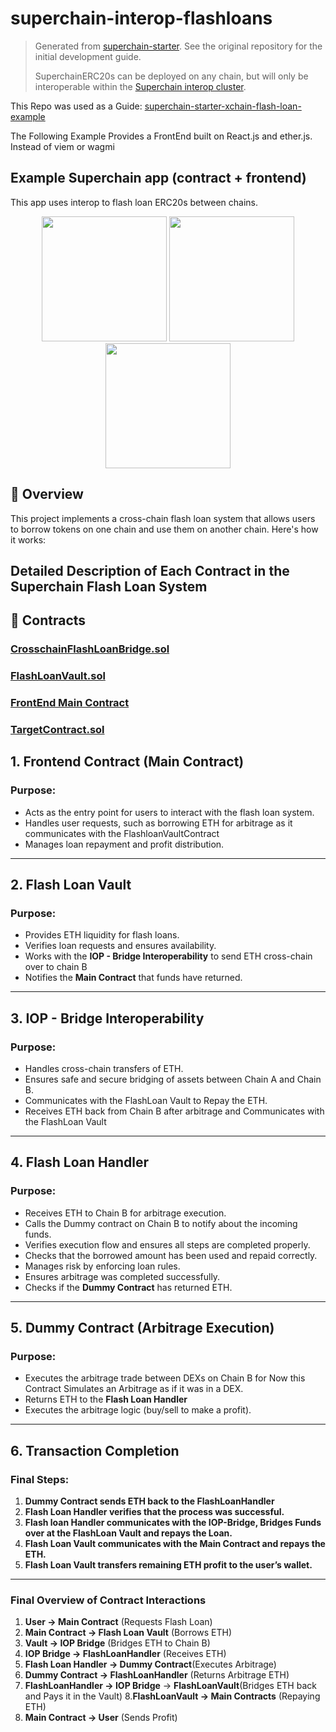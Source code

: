 # superchain-interop-flashloans

> Generated from [superchain-starter](https://github.com/ethereum-optimism/superchain-starter). See the original repository for the initial development guide.
>
> SuperchainERC20s can be deployed on any chain, but will only be interoperable within the [Superchain interop cluster](https://docs.optimism.io/stack/interop/explainer#superchain-interop-cluster).

This Repo was used as a Guide: [superchain-starter-xchain-flash-loan-example](https://github.com/ethereum-optimism/superchain-starter-xchain-flash-loan-example/blob/main/README.md)  

The Following Example Provides a FrontEnd built on React.js and ether.js. Instead of viem or wagmi  

## Example Superchain app (contract + frontend)  
This app uses interop to flash loan ERC20s between chains.  

<p align="center">
  <img src="https://github.com/user-attachments/assets/00cb1565-530a-42e5-8163-edb883483390" width="200">
  <img src="https://github.com/user-attachments/assets/b1be8a63-8364-41e7-8134-1cacd4d79f5e" width="200">
  <img src="https://github.com/user-attachments/assets/f245a645-49c5-4ed8-bca7-885bd0c95365" width="200">
</p>

## 📝 Overview

This project implements a cross-chain flash loan system that allows users to borrow tokens on one chain and use them on another chain. Here's how it works:
## Detailed Description of Each Contract in the Superchain Flash Loan System

## 🔗 Contracts

  ### [CrosschainFlashLoanBridge.sol]( )
  ### [FlashLoanVault.sol]( )
  ### [FrontEnd Main Contract]( )
  ### [TargetContract.sol]( )

## 1. Frontend Contract (Main Contract)
### Purpose:
- Acts as the entry point for users to interact with the flash loan system.
- Handles user requests, such as borrowing ETH for arbitrage as it communicates with the FlashloanVaultContract
- Manages loan repayment and profit distribution. 

---

## 2. Flash Loan Vault
### Purpose:
- Provides ETH liquidity for flash loans.
- Verifies loan requests and ensures availability.
- Works with the **IOP - Bridge Interoperability** to send ETH cross-chain over to chain B
-  Notifies the **Main Contract** that funds have returned.
  
---

## 3. IOP - Bridge Interoperability
### Purpose:
- Handles cross-chain transfers of ETH.
- Ensures safe and secure bridging of assets between Chain A and Chain B.
- Communicates with the FlashLoan Vault to Repay the ETH.
- Receives ETH back from Chain B after arbitrage and Communicates with the FlashLoan Vault

---

## 4. Flash Loan Handler
### Purpose:
- Receives ETH to Chain B for arbitrage execution.
- Calls the Dummy contract on Chain B to notify about the incoming funds.
- Verifies execution flow and ensures all steps are completed properly.
- Checks that the borrowed amount has been used and repaid correctly.
- Manages risk by enforcing loan rules.
- Ensures arbitrage was completed successfully.
- Checks if the **Dummy Contract** has returned ETH.

---

## 5. Dummy Contract (Arbitrage Execution)
### Purpose:
- Executes the arbitrage trade between DEXs on Chain B for Now this Contract Simulates an Arbitrage as if it was in a DEX.
- Returns ETH to the **Flash Loan Handler**
- Executes the arbitrage logic (buy/sell to make a profit).

---

## 6. Transaction Completion
### Final Steps:
1. **Dummy Contract sends ETH back to the FlashLoanHandler**
2. **Flash Loan Handler verifies that the process was successful.**
3. **Flash loan Handler communicates with the IOP-Bridge, Bridges Funds over at the FlashLoan Vault and repays the Loan.**
4. **Flash Loan Vault communicates with the Main Contract and repays the ETH.**
5. **Flash Loan Vault  transfers remaining ETH profit to the user’s wallet.**

---

### Final Overview of Contract Interactions
1. **User → Main Contract** (Requests Flash Loan)
2. **Main Contract → Flash Loan Vault** (Borrows ETH)
3. **Vault → IOP Bridge** (Bridges ETH to Chain B)
4. **IOP Bridge → FlashLoanHandler** (Receives ETH)
5. **Flash Loan Handler → Dummy Contract**(Executes Arbitrage)
6. **Dummy Contract → FlashLoanHandler** (Returns Arbitrage ETH)
7. **FlashLoanHandler → IOP Bridge** → **FlashLoanVault**(Bridges ETH back and Pays it in the Vault)
8.**FlashLoanVault → Main Contracts** (Repaying ETH) 
9. **Main Contract → User** (Sends Profit)






